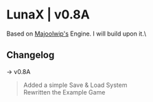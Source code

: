# LunaX | v0.8A

Based on [Majoolwip's](https://www.youtube.com/watch?v=4iPEjFUZNsw&list=PL7dwpoQd3a8j6C9p5LqHzYFSkii6iWPZF) Engine. I will build upon it.\

## Changelog

-> v0.8A
   > Added a simple Save & Load System\
   > Rewritten the Example Game
